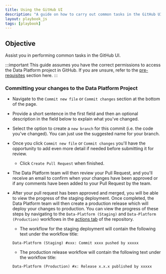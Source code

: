 ```yaml
---
title: Using the GitHub UI
description: "A guide on how to carry out common tasks in the GitHub UI"
layout: playbook_js
tags: [playbook]
---
```


## Objective

Assist you in performing common tasks in the GitHub UI.

:::important
This guide assumes you have the correct permissions to access the Data Platform project in GitHub.
If you are unsure, refer to the [pre-requisites][pre-requisites] section here.
:::

### Committing your changes to the Data Platform Project

- Navigate to the `Commit new file` or `Commit changes` section at the bottom of the page.
- Provide a short sentence in the first field and then an optional description in the field below to explain what you've changed.
- Select the option to create a `new branch` for this commit (i.e. the code you've changed).
  You can just use the suggested name for your branch.
- Once you click `Commit new file` or `Commit changes` you'll have the opportunity to add even more detail if needed before submitting it for review.
  - Click `Create Pull Request` when finished.
- The Data Platform team will then review your Pull Request, and you'll receive an email to confirm when your changes have been approved or if any comments have been added to your Pull Request by the team.
- After your pull request has been approved and merged, you will be able to view the progress of the staging deployment.
  Once completed, the Data Platform team will then create a production release which will deploy your changes to production.
  You can view the progress of these steps by navigating to the `Data-Platform (Staging)` and `Data-Platform (Production)` workflows in the [actions tab][actions-tab] of the repository.

  - The workflow for the staging deployment will contain the following text under the workflow title:

  ```
  Data-Platform (Staging) #xxx: Commit xxxx pushed by xxxxx
  ```

  - The production release workflow will contain the following text under the workflow title:

  ```
  Data-Platform (Production) #x: Release x.x.x published by xxxxx
  ```

[pre-requisites]: ./index.md
[github_signup]: https://github.com/signup
[actions-tab]: https://github.com/LBHackney-IT/Data-Platform/actions
